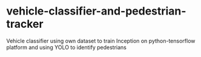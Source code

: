 # vehicle-classifier-and-pedestrian-tracker
Vehicle classifier using own dataset to train Inception on python-tensorflow platform and using YOLO to identify pedestrians 
